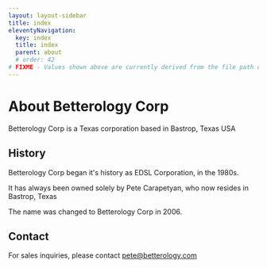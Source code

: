 ```yaml
---
layout: layout-sidebar
title: index
eleventyNavigation:
  key: index
  title: index
  parent: about
  # order: 42
# FIXME - Values shown above are currently derived from the file path only, except order which is also commented out because it is optional. Correct as desired and delete comment(s).
---
```


# About Betterology Corp

Betterology Corp is a Texas corporation based in Bastrop, Texas USA

## History

Betterology Corp began it's history as EDSL Corporation, in the 1980s.

It has always been owned solely by Pete Carapetyan, who now resides in Bastrop, Texas

The name was changed to Betterology Corp in 2006.

## Contact

For sales inquiries, please contact pete@betterology.com
